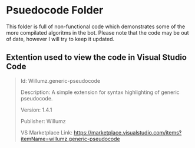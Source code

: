 # Psuedocode Folder
This folder is full of non-functional code which demonstrates some of the more compilated algoritms in the bot.
Please note that the code may be out of date, however I will try to keep it updated.

## Extention used to view the code in Visual Studio Code
>
> Id: Willumz.generic-pseudocode
>
> Description: A simple extension for syntax highlighting of generic pseudocode.
>
> Version: 1.4.1
>
> Publisher: Willumz
>
> VS Marketplace Link: https://marketplace.visualstudio.com/items?itemName=willumz.generic-pseudocode